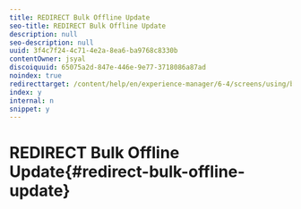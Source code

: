 ```yaml
---
title: REDIRECT Bulk Offline Update
seo-title: REDIRECT Bulk Offline Update
description: null
seo-description: null
uuid: 3f4c7f24-4c71-4e2a-8ea6-ba9768c8330b
contentOwner: jsyal
discoiquuid: 65075a2d-847e-446e-9e77-3718086a87ad
noindex: true
redirecttarget: /content/help/en/experience-manager/6-4/screens/using/bulk-offline-update
index: y
internal: n
snippet: y
---
```


# REDIRECT Bulk Offline Update{#redirect-bulk-offline-update}

